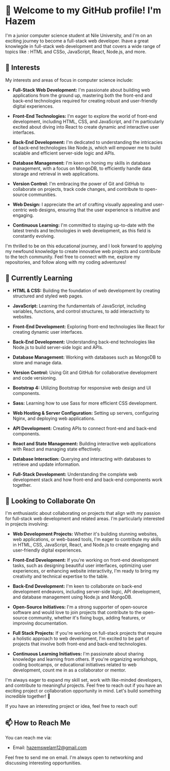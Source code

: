# 👋 Welcome to my GitHub profile! I'm Hazem

I'm a junior computer science student at Nile University, and I'm on an exciting journey to become a full-stack web developer. Ihave a great knowlegde in  full-stack web development and that  covers a wide range of topics like :  HTML and CSSo, JavaScript, React, Node.js, and more.



## 👀 Interests

My interests and areas of focus in computer science include:

- **Full-Stack Web Development:** I'm passionate about building web applications from the ground up, mastering both the front-end and back-end technologies required for creating robust and user-friendly digital experiences.

- **Front-End Technologies:** I'm eager to explore the world of front-end development, including HTML, CSS, and JavaScript, and I'm particularly excited about diving into React to create dynamic and interactive user interfaces.

- **Back-End Development:** I'm dedicated to understanding the intricacies of back-end technologies like Node.js, which will empower me to build scalable and efficient server-side logic and APIs.

- **Database Management:** I'm keen on honing my skills in database management, with a focus on MongoDB, to efficiently handle data storage and retrieval in web applications.

- **Version Control:** I'm embracing the power of Git and GitHub to collaborate on projects, track code changes, and contribute to open-source communities.

- **Web Design:** I appreciate the art of crafting visually appealing and user-centric web designs, ensuring that the user experience is intuitive and engaging.

- **Continuous Learning:** I'm committed to staying up-to-date with the latest trends and technologies in web development, as this field is constantly evolving.

I'm thrilled to be on this educational journey, and I look forward to applying my newfound knowledge to create innovative web projects and contribute to the tech community. Feel free to connect with me, explore my repositories, and follow along with my coding adventures!


## 🌱 Currently Learning

- **HTML & CSS:** Building the foundation of web development by creating structured and styled web pages.

- **JavaScript:** Learning the fundamentals of JavaScript, including variables, functions, and control structures, to add interactivity to websites.

- **Front-End Development:** Exploring front-end technologies like React for creating dynamic user interfaces.

- **Back-End Development:** Understanding back-end technologies like Node.js to build server-side logic and APIs.

- **Database Management:** Working with databases such as MongoDB to store and manage data.

- **Version Control:** Using Git and GitHub for collaborative development and code versioning.

- **Bootstrap 4:** Utilizing Bootstrap for responsive web design and UI components.

- **Sass:** Learning how to use Sass for more efficient CSS development.

- **Web Hosting & Server Configuration:** Setting up servers, configuring Nginx, and deploying web applications.

- **API Development:** Creating APIs to connect front-end and back-end components.

- **React and State Management:** Building interactive web applications with React and managing state effectively.

- **Database Interaction:** Querying and interacting with databases to retrieve and update information.

- **Full-Stack Development:** Understanding the complete web development stack and how front-end and back-end components work together.


## 💼 Looking to Collaborate On

I'm enthusiastic about collaborating on projects that align with my passion for full-stack web development and related areas. I'm particularly interested in projects involving:

- **Web Development Projects:** Whether it's building stunning websites, web applications, or web-based tools, I'm eager to contribute my skills in HTML, CSS, JavaScript, React, and Node.js to create engaging and user-friendly digital experiences.

- **Front-End Development:** If you're working on front-end development tasks, such as designing beautiful user interfaces, optimizing user experiences, or enhancing website interactivity, I'm ready to bring my creativity and technical expertise to the table.

- **Back-End Development:** I'm keen to collaborate on back-end development endeavors, including server-side logic, API development, and database management using Node.js and MongoDB.

- **Open-Source Initiatives:** I'm a strong supporter of open-source software and would love to join projects that contribute to the open-source community, whether it's fixing bugs, adding features, or improving documentation.

- **Full Stack Projects:** If you're working on full-stack projects that require a holistic approach to web development, I'm excited to be part of projects that involve both front-end and back-end technologies.

- **Continuous Learning Initiatives:** I'm passionate about sharing knowledge and learning from others. If you're organizing workshops, coding bootcamps, or educational initiatives related to web development, count me in as a collaborator or mentor.

I'm always eager to expand my skill set, work with like-minded developers, and contribute to meaningful projects. Feel free to reach out if you have an exciting project or collaboration opportunity in mind. Let's build something incredible together! 🚀


If you have an interesting project or idea, feel free to reach out! 

## 📫 How to Reach Me

You can reach me via:
- Email: hazemswelam12@gmail.com


Feel free to send me on email. I'm always open to networking and discussing interesting opportunities.


